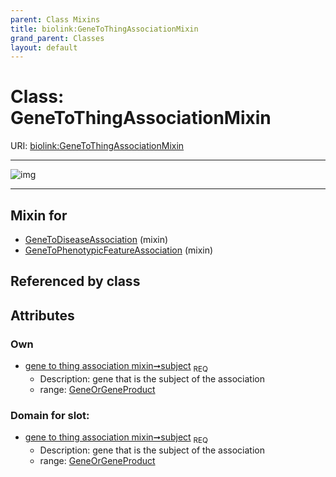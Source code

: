 ```yaml
---
parent: Class Mixins
title: biolink:GeneToThingAssociationMixin
grand_parent: Classes
layout: default
---
```


# Class: GeneToThingAssociationMixin




URI: [biolink:GeneToThingAssociationMixin](https://w3id.org/biolink/vocab/GeneToThingAssociationMixin)


---

![img](http://yuml.me/diagram/nofunky;dir:TB/class/[GeneOrGeneProduct]%3Csubject%201..1-%20[GeneToThingAssociationMixin],[GeneToPhenotypicFeatureAssociation]uses%20-.-%3E[GeneToThingAssociationMixin],[GeneToDiseaseAssociation]uses%20-.-%3E[GeneToThingAssociationMixin],[GeneToPhenotypicFeatureAssociation],[GeneToDiseaseAssociation],[GeneOrGeneProduct])

---


## Mixin for

 * [GeneToDiseaseAssociation](GeneToDiseaseAssociation.md) (mixin) 
 * [GeneToPhenotypicFeatureAssociation](GeneToPhenotypicFeatureAssociation.md) (mixin) 

## Referenced by class


## Attributes


### Own

 * [gene to thing association mixin➞subject](gene_to_thing_association_mixin_subject.md)  <sub>REQ</sub>
    * Description: gene that is the subject of the association
    * range: [GeneOrGeneProduct](GeneOrGeneProduct.md)

### Domain for slot:

 * [gene to thing association mixin➞subject](gene_to_thing_association_mixin_subject.md)  <sub>REQ</sub>
    * Description: gene that is the subject of the association
    * range: [GeneOrGeneProduct](GeneOrGeneProduct.md)

